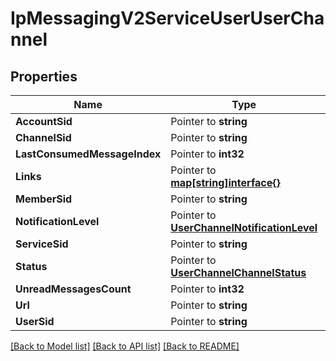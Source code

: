 # IpMessagingV2ServiceUserUserChannel

## Properties
Name | Type | Notes
------------ | ------------- | -------------
**AccountSid** | Pointer to **string** | 
**ChannelSid** | Pointer to **string** | 
**LastConsumedMessageIndex** | Pointer to **int32** | 
**Links** | Pointer to [**map[string]interface{}**](.md) | 
**MemberSid** | Pointer to **string** | 
**NotificationLevel** | Pointer to [**UserChannelNotificationLevel**](user_channel_notification_level.md) | 
**ServiceSid** | Pointer to **string** | 
**Status** | Pointer to [**UserChannelChannelStatus**](user_channel_channel_status.md) | 
**UnreadMessagesCount** | Pointer to **int32** | 
**Url** | Pointer to **string** | 
**UserSid** | Pointer to **string** | 

[[Back to Model list]](../README.md#documentation-for-models) [[Back to API list]](../README.md#documentation-for-api-endpoints) [[Back to README]](../README.md)


